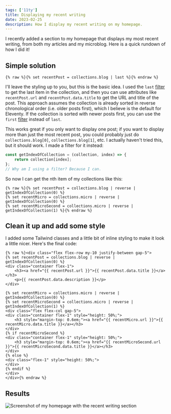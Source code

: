 ```yaml
---
tags: ['11ty']
title: Displaying my recent writing
date: 2023-02-25
description: How I display my recent writing on my homepage.
---
```


I recently added a section to my homepage that displays my most recent writing, from both my articles and my microblog. Here is a quick rundown of how I did it!

## Simple solution

```twig
{% raw %}{% set recentPost = collections.blog | last %}{% endraw %}
```

I'll leave the styling up to you, but this is the basic idea. I used the `last` [filter](https://mozilla.github.io/nunjucks/templating.html#last) to get the last item in the collection, and then you can use attributes like `recentPost.url` and `recentPost.data.title` to get the URL and title of the post. This approach assumes the collection is already sorted in reverse chronological order (i.e. older posts first), which I believe is the default for Eleventy. If the collection is sorted with newer posts first, you can use the `first` [filter](https://mozilla.github.io/nunjucks/templating.html#first) instead of `last`.

This works great if you only want to display one post; if you want to display more than just the most recent post, you could probably just do `collections.blog[0]`, `collections.blog[1]`, etc. I actually haven't tried this, but it should work. I made a filter for it instead:

```js
const getIndexOfCollection = (collection, index) => {
    return collection[index];
};
// Why am I using a filter? Because I can.
```

So now I can get the nth item of my collections like this:

```twig
{% raw %}{% set recentPost = collections.blog | reverse | getIndexOfCollection(0) %}
{% set recentMicro = collections.micro | reverse | getIndexOfCollection(0) %}
{% set recentMicroSecond = collections.micro | reverse | getIndexOfCollection(1) %}{% endraw %}
```

## Clean it up and add some style

I added some Tailwind classes and a little bit of inline styling to make it look a little nicer. Here's the final code:

```twig
{% raw %}<div class="flex flex-row my-10 justify-between gap-5">
{% set recentPost = collections.blog | reverse | getIndexOfCollection(0) %}
<div class="container flex-1">
    <h3><a href="{{ recentPost.url }}">{{ recentPost.data.title }}</a></h3>
    <p>{{ recentPost.data.description }}</p>
</div>

{% set recentMicro = collections.micro | reverse | getIndexOfCollection(0) %}
{% set recentMicroSecond = collections.micro | reverse | getIndexOfCollection(1) %}
<div class="flex flex-col gap-5">
<div class="container flex-1" style="height: 50%;">
    <h3 style="margin-top: 0.6em;"><a href="{{ recentMicro.url }}">{{ recentMicro.data.title }}</a></h3>
</div>
{% if recentMicroSecond %}
<div class="container flex-1" style="height: 50%;">
    <h3 style="margin-top: 0.6em;"><a href="{{ recentMicroSecond.url }}">{{ recentMicroSecond.data.title }}</a></h3>
</div>
{% else %}
<div class="flex-1" style="height: 50%;">
</div>
{% endif %}
</div>
</div>{% endraw %}
```

## Results

![Screenshot of my homepage with the recent writing section](/assets/images/content/recent-writing-example.png)